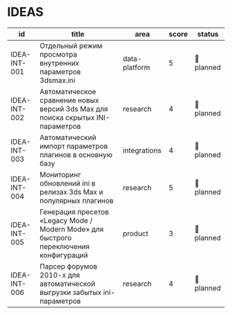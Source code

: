 # IDEAS

| id | title | area | score | status |
|----|-------|------|-------|--------|
| IDEA-INT-001 | Отдельный режим просмотра внутренних параметров 3dsmax.ini | data-platform | 5 | 📝 planned |
| IDEA-INT-002 | Автоматическое сравнение новых версий 3ds Max для поиска скрытых INI-параметров | research | 4 | 📝 planned |
| IDEA-INT-003 | Автоматический импорт параметров плагинов в основную базу | integrations | 4 | 📝 planned |
| IDEA-INT-004 | Мониторинг обновлений ini в релизах 3ds Max и популярных плагинов | research | 5 | 📝 planned |
| IDEA-INT-005 | Генерация пресетов «Legacy Mode / Modern Mode» для быстрого переключения конфигураций | product | 3 | 📝 planned |
| IDEA-INT-006 | Парсер форумов 2010-х для автоматической выгрузки забытых ini-параметров | research | 4 | 📝 planned |
